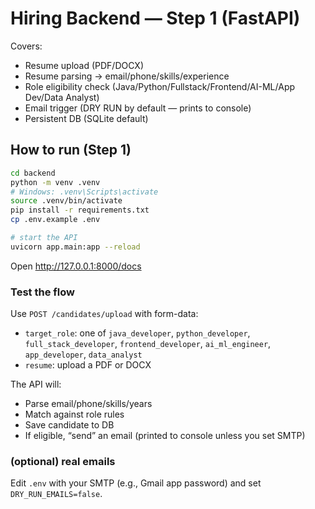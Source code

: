 # Hiring Backend — Step 1 (FastAPI)

Covers:
- Resume upload (PDF/DOCX)
- Resume parsing → email/phone/skills/experience
- Role eligibility check (Java/Python/Fullstack/Frontend/AI-ML/App Dev/Data Analyst)
- Email trigger (DRY RUN by default — prints to console)
- Persistent DB (SQLite default)

## How to run (Step 1)

```bash
cd backend
python -m venv .venv
# Windows: .venv\Scripts\activate
source .venv/bin/activate
pip install -r requirements.txt
cp .env.example .env

# start the API
uvicorn app.main:app --reload
```

Open http://127.0.0.1:8000/docs

### Test the flow
Use `POST /candidates/upload` with form-data:
- `target_role`: one of
  `java_developer`, `python_developer`, `full_stack_developer`, `frontend_developer`, `ai_ml_engineer`, `app_developer`, `data_analyst`
- `resume`: upload a PDF or DOCX

The API will:
- Parse email/phone/skills/years
- Match against role rules
- Save candidate to DB
- If eligible, “send” an email (printed to console unless you set SMTP)

### (optional) real emails
Edit `.env` with your SMTP (e.g., Gmail app password) and set `DRY_RUN_EMAILS=false`.
